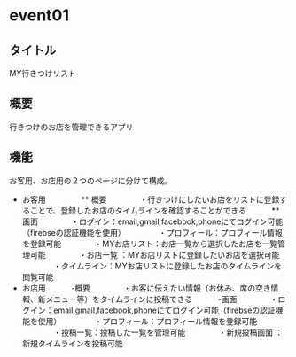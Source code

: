 # event01

## タイトル
MY行きつけリスト

## 概要
行きつけのお店を管理できるアプリ
    
## 機能
お客用、お店用の２つのページに分けて構成。

* お客用 　
　　　** 概要 
　　　　・行きつけにしたいお店をリストに登録することで、登録したお店のタイムラインを確認することができる 
　　　** 画面 
　　　　・ログイン：email,gmail,facebook,phoneにてログイン可能（firebseの認証機能を使用）
　　　　・プロフィール：プロフィール情報を登録可能
　　　　・MYお店リスト：お店一覧から選択したお店を一覧管理可能
　　　　・お店一覧 ：MYお店リストに登録したいお店を選択可能
　　　　・タイムライン：MYお店リストに登録したお店のタイムラインを閲覧可能
　　　　
* お店用 
　　　-概要 
　　　　・お客に伝えたい情報（お休み、席の空き情報、新メニュー等）をタイムラインに投稿できる
　　　-画面
　　　　・ログイン：email,gmail,facebook,phoneにてログイン可能（firebseの認証機能を使用）
　　　　・プロフィール：プロフィール情報を登録可能
　　　　・投稿一覧：投稿した一覧を管理可能
　　　　・新規投稿画面 ：新規タイムラインを投稿可能


